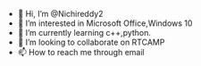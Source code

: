 - 👋 Hi, I’m @Nichireddy2
- 👀 I’m interested in Microsoft Office,Windows 10
- 🌱 I’m currently learning c++,python.
- 💞️ I’m looking to collaborate on RTCAMP
- 📫 How to reach me through email

<!---
Nichireddy2/Nichireddy2 is a ✨ special ✨ repository because its `README.md` (this file) appears on your GitHub profile.
You can click the Preview link to take a look at your changes.
--->
